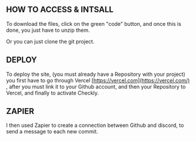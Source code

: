 ## HOW TO ACCESS & INTSALL

To download the files, click on the green "code" button, and once this is done, you just have to unzip them.

Or you can just clone the git project.

## **DEPLOY**

To deploy the site,  (you must already have a Repository with your project) you first have to go  through Vercel [https://vercel.com](https://vercel.com/)
 , after you must link it to your Github account, and then your Repository to Vercel, and finally to activate Checkly.

## ZAPIER

I then used Zapier to create a connection between Github and discord, to send a message to each new commit.
